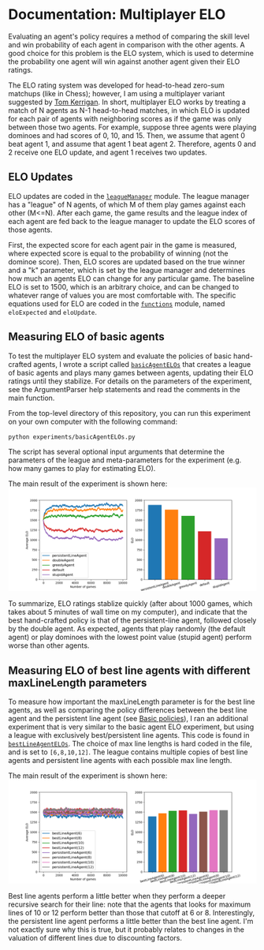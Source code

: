 # Documentation: Multiplayer ELO

Evaluating an agent's policy requires a method of comparing the skill level
and win probability of each agent in comparison with the other agents. A good
choice for this problem is the ELO system, which is used to determine the 
probability one agent will win against another agent given their ELO ratings. 

The ELO rating system was developed for head-to-head zero-sum matchups (like 
in Chess); however, I am using a multiplayer variant suggested by
[Tom Kerrigan](http://www.tckerrigan.com/Misc/Multiplayer_Elo/). In short,
multiplayer ELO works by treating a match of N agents as N-1 head-to-head
matches, in which ELO is updated for each pair of agents with neighboring 
scores as if the game was only between those two agents. For example, suppose
three agents were playing dominoes and had scores of 0, 10, and 15. Then, 
we assume that agent 0 beat agent 1, and assume that agent 1 beat agent 2. 
Therefore, agents 0 and 2 receive one ELO update, and agent 1 receives two 
updates.

## ELO Updates
ELO updates are coded in the [`leagueManager`](../dominoes/leagueManager.py)
module. The league manager has a "league" of N agents, of which M of them play
games against each other (M<=N). After each game, the game results and the 
league index of each agent are fed back to the league manager to update the 
ELO scores of those agents. 

First, the expected score for each agent pair in the game is measured, where 
expected score is equal to the probability of winning (not the dominoe score). 
Then, ELO scores are updated based on the true winner and a "k" parameter, 
which is set by the league manager and determines how much an agents ELO can 
change for any particular game. The baseline ELO is set to 1500, which is an 
arbitrary choice, and can be changed to whatever range of values you are most
comfortable with. The specific equations used for ELO are coded in the 
[`functions`](../dominoes/functions.py) module, named `eloExpected` and 
`eloUpdate`. 

## Measuring ELO of basic agents
To test the multiplayer ELO system and evaluate the policies of basic 
hand-crafted agents, I wrote a script called 
[`basicAgentELOs`](../experiments/basicAgentELOs.py) that creates a league of
basic agents and plays many games between agents, updating their ELO ratings 
until they stabilize. For details on the parameters of the experiment, see the
ArgumentParser help statements and read the comments in the main function. 

From the top-level directory of this repository, you can run this experiment
on your own computer with the following command:
```
python experiments/basicAgentELOs.py
```
The script has several optional input arguments that determine the parameters
of the league and meta-parameters for the experiment (e.g. how many games to 
play for estimating ELO). 

The main result of the experiment is shown here:
![elo figure](media/basicAgentELOs.png)

To summarize, ELO ratings stablize quickly (after about 1000 games, which 
takes about 5 minutes of wall time on my computer), and indicate that the best
hand-crafted policy is that of the persistent-line agent, followed closely by 
the double agent. As expected, agents that play randomly (the default agent) 
or play dominoes with the lowest point value (stupid agent) perform worse than
other agents. 

## Measuring ELO of best line agents with different maxLineLength parameters
To measure how important the maxLineLength parameter is for the best line 
agents, as well as comparing the policy differences between the best line
agent and the persistent line agent (see [Basic policies](basicPolicies.md)),
I ran an additional experiment that is very similar to the basic agent ELO 
experiment, but using a league with exclusively best/persistent line agents. 
This code is found in 
[`bestLineAgentELOs`](../experiments/bestLineAgentELOs.py). The choice of max
line lengths is hard coded in the file, and is set to `[6,8,10,12]`. The 
league contains multiple copies of best line agents and persistent line agents
with each possible max line length. 

The main result of the experiment is shown here: 
![bestline elo figure](media/bestLineAgentELOs.png)

Best line agents perform a little better when they perform a deeper recursive
search for their line: note that the agents that looks for maximum lines of 10
or 12 perform better than those that cutoff at 6 or 8. Interestingly, the
persistent line agent performs a little better than the best line agent. I'm 
not exactly sure why this is true, but it probably relates to changes in the 
valuation of different lines due to discounting factors. 
